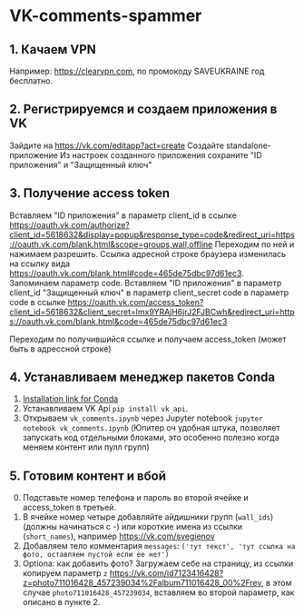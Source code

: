 # VK-comments-spammer

## 1. Качаем VPN
Например: https://clearvpn.com, по промокоду SAVEUKRAINE год бесплатно.


## 2. Регистрируемся и создаем приложения в VK
Зайдите на https://vk.com/editapp?act=create
Создайте standalone-приложение
Из настроек созданного приложения сохраните "ID приложения" и "Защищенный ключ"

## 3. Получение access token
Вставляем "ID приложения" в параметр client_id в ссылке https://oauth.vk.com/authorize?client_id=5618632&display=popup&response_type=code&redirect_uri=https://oauth.vk.com/blank.html&scope=groups,wall,offline
Переходим по ней и нажимаем разрешить.
Ссылка адресной строке браузера изменилась на ссылку вида https://oauth.vk.com/blank.html#code=465de75dbc97d61ec3. Запоминаем параметр code.
Вставляем
"ID приложения" в параметр client_id
"Защищенный ключ" в параметр client_secret
code в параметр code
в ссылке https://oauth.vk.com/access_token?client_id=5618632&client_secret=lmx9YRAjH6jrJ2FJBCwh&redirect_uri=https://oauth.vk.com/blank.html&code=465de75dbc97d61ec3

Переходим по получившийся ссылке и получаем access_token (может быть в адрессной строке)

## 4. Устанавливаем менеджер пакетов Conda
1. [Installation link for Conda](https://docs.conda.io/projects/conda/en/latest/user-guide/install/index.html)
2. Устанавливаем VK Api `pip install vk_api`.
3. Открываем `vk_comments.ipynb` через Jupyter notebook `jupyter notebook vk_comments.ipynb` (Юпитер оч удобная штука, позволяет запускать код отдельными блоками, это особенно полезно когда меняем контент или пулл групп)


## 5. Готовим контент и вбой
0. Подставьте номер телефона и пароль во второй ячейке и access_token в третьей.
1. В ячейке номер четыре добавляйте айдишники групп (`wall_ids`) (должны начинаться с -) или короткие имена из ссылки (`short_names`), например https://vk.com/svegienov
2. Добавляем тело комментария `messages`: `('тут текст', 'тут ссылка на фото, оставляем пустой если ее нет')`
3. Optiona: как добавить фото? Загружаем себе на страницу, из ссылки копируем параметр `z` https://vk.com/id7123416428?z=photo711016428_457239034%2Falbum711016428_00%2Frev, в этом случае `photo711016428_457239034`, вставляем во второй параметр, как описано в пункте 2.
